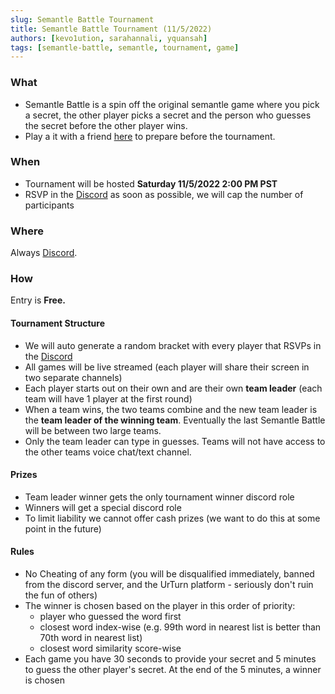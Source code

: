 ```yaml
---
slug: Semantle Battle Tournament
title: Semantle Battle Tournament (11/5/2022)
authors: [kevo1ution, sarahannali, yquansah]
tags: [semantle-battle, semantle, tournament, game]
---
```


### What

- Semantle Battle is a spin off the original semantle game where you pick a secret, the other player picks a secret and the person who guesses the secret before the other player wins.
- Play a it with a friend [here](https://www.urturn.app/games/63474d0012b461000e15dc96) to prepare before the tournament.

### When

- Tournament will be hosted **Saturday 11/5/2022 2:00 PM PST**
- RSVP in the [Discord](https://discord.gg/myWacjdb5S) as soon as possible, we will cap the number of participants

### Where

Always [Discord](https://discord.gg/9hpzbEba?event=1037129035651751997).

### How

Entry is **Free.**

#### Tournament Structure

- We will auto generate a random bracket with every player that RSVPs in the [Discord](https://discord.gg/myWacjdb5S)
- All games will be live streamed (each player will share their screen in two separate channels)
- Each player starts out on their own and are their own **team leader** (each team will have 1 player at the first round)
- When a team wins, the two teams combine and the new team leader is the **team leader of the winning team**. Eventually the last Semantle Battle will be between two large teams.
- Only the team leader can type in guesses. Teams will not have access to the other teams voice chat/text channel.

#### Prizes

- Team leader winner gets the only tournament winner discord role
- Winners will get a special discord role
- To limit liability we cannot offer cash prizes (we want to do this at some point in the future)

#### Rules

- No Cheating of any form (you will be disqualified immediately, banned from the discord server, and the UrTurn platform - seriously don't ruin the fun of others)
- The winner is chosen based on the player in this order of priority:
  - player who guessed the word first
  - closest word index-wise (e.g. 99th word in nearest list is better than 70th word in nearest list)
  - closest word similarity score-wise
- Each game you have 30 seconds to provide your secret and 5 minutes to guess the other player's secret. At the end of the 5 minutes, a winner is chosen
